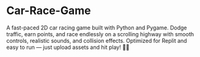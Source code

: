 # Car-Race-Game
A fast-paced 2D car racing game built with Python and Pygame. Dodge traffic, earn points, and race endlessly on a scrolling highway with smooth controls, realistic sounds, and collision effects. Optimized for Replit and easy to run — just upload assets and hit play! 🚗💨
